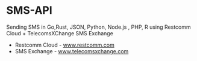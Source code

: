 # SMS-API

Sending SMS in Go,Rust, JSON, Python, Node.js , PHP, R using Restcomm Cloud + TelecomsXChange SMS Exchange

- Restcomm Cloud - www.restcomm.com 
- SMS Exchange - www.telecomsxchange.com 

